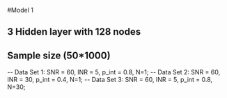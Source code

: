 #Model 1
## 3 Hidden layer with 128 nodes 

## Sample size (50*1000)
-- Data Set 1: SNR = 60, INR = 5, p_int = 0.8, N=1;
-- Data Set 2: SNR = 60, INR = 30, p_int = 0.4, N=1; 
-- Data Set 3:  SNR = 60, INR = 5, p_int = 0.8, N=30; 
